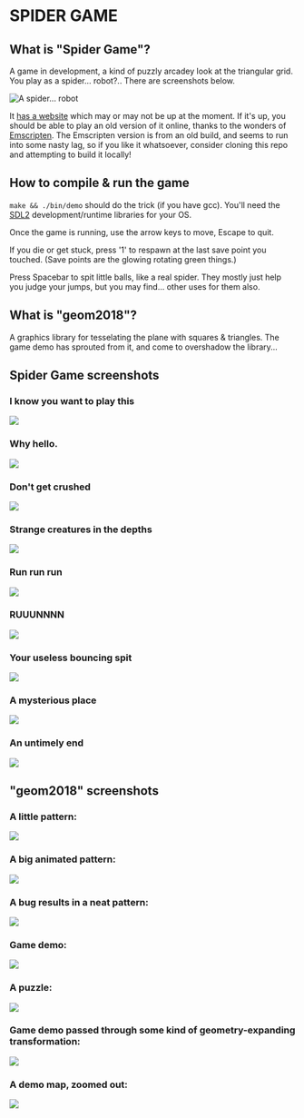 # SPIDER GAME


## What is "Spider Game"?

A game in development, a kind of puzzly arcadey look at the triangular grid.
You play as a spider... robot?..
There are screenshots below.

![A spider... robot](/www/img/player.png)

It [has a website](http://depths.bayersglassey.com) which may or may not be up at the moment.
If it's up, you should be able to play an old version of it online, thanks to the wonders of
[Emscripten](https://emscripten.org/).
The Emscripten version is from an old build, and seems to run into some nasty lag, so if you
like it whatsoever, consider cloning this repo and attempting to build it locally!


## How to compile & run the game

``make && ./bin/demo`` should do the trick (if you have gcc).
You'll need the [SDL2](https://www.libsdl.org/) development/runtime libraries for your OS.

Once the game is running, use the arrow keys to move, Escape to quit.

If you die or get stuck, press '1' to respawn at the last save point you touched.
(Save points are the glowing rotating green things.)

Press Spacebar to spit little balls, like a real spider.
They mostly just help you judge your jumps, but you may find... other uses for them also.


## What is "geom2018"?

A graphics library for tesselating the plane with squares & triangles.
The game demo has sprouted from it, and come to overshadow the library...


## Spider Game screenshots

### I know you want to play this
![](/img/title.png)

### Why hello.
![](/img/start_0.gif)

### Don't get crushed
![](/img/big_0.gif)

### Strange creatures in the depths
![](/img/jungle_0.gif)

### Run run run
![](/img/jungle_1.gif)

### RUUUNNNN
![](/img/jungle_2.gif)

### Your useless bouncing spit
![](/img/map1_0.gif)

### A mysterious place
![](/img/screen7.png)

### An untimely end
![](/img/screen8.png)


## "geom2018" screenshots

### A little pattern:
![](/img/screen4.png)

### A big animated pattern:
![](/img/screen3.png)

### A bug results in a neat pattern:
![](/img/screen1.png)

### Game demo:
![](/img/screen2.png)

### A puzzle:
![](/img/demo1.png)

### Game demo passed through some kind of geometry-expanding transformation:
![](/img/screen5.png)

### A demo map, zoomed out:
![](/img/demo2.png)


